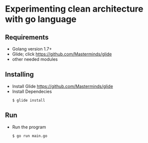 # Experimenting clean architecture with go language

## Requirements

 - Golang version 1.7+
 - Glide; click https://github.com/Masterminds/glide
 - other needed modules

## Installing

 - Install Glide https://github.com/Masterminds/glide
 - Install Dependecies
    ```console
    $ glide install
    ```

## Run
 - Run the program
   ```console
   $ go run main.go
   ```